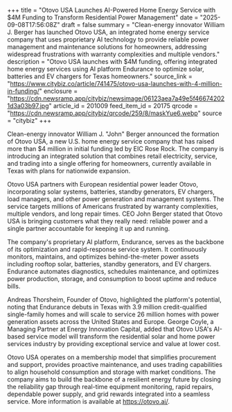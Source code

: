 +++
title = "Otovo USA Launches AI-Powered Home Energy Service with $4M Funding to Transform Residential Power Management"
date = "2025-09-08T17:56:08Z"
draft = false
summary = "Clean-energy innovator William J. Berger has launched Otovo USA, an integrated home energy service company that uses proprietary AI technology to provide reliable power management and maintenance solutions for homeowners, addressing widespread frustrations with warranty complexities and multiple vendors."
description = "Otovo USA launches with $4M funding, offering integrated home energy services using AI platform Endurance to optimize solar, batteries and EV chargers for Texas homeowners."
source_link = "https://www.citybiz.co/article/741475/otovo-usa-launches-with-4-million-in-funding/"
enclosure = "https://cdn.newsramp.app/citybiz/newsimage/06123aea7a49e5f466742021d3a03b97.jpg"
article_id = 201009
feed_item_id = 20175
qrcode = "https://cdn.newsramp.app/citybiz/qrcode/259/8/maskYue6.webp"
source = "citybiz"
+++

<p>Clean-energy innovator William J. "John" Berger announced the formation of Otovo USA, a new U.S. home energy service company that has raised more than $4 million in initial funding led by EIC Rose Rock. The company is introducing an integrated solution that combines retail electricity, service, and trading into a single offering for homeowners, currently available in Texas with plans for nationwide expansion.</p><p>Otovo USA partners with European residential power leader Otovo, incorporating solar systems, batteries, standby generators, EV chargers, load managers, and other power generation and management systems. The service targets millions of Americans frustrated by warranty complexities, multiple vendors, and long repair times. CEO John Berger stated that Otovo USA is bringing customers what they really need: reliable power and a single partner accountable for keeping it up and running.</p><p>The company's proprietary AI platform, Endurance, serves as the backbone of its optimization and rapid-response service system. It continuously monitors, maintains, and optimizes behind-the-meter power assets including rooftop solar, batteries, standby generators, and EV chargers. Endurance automates diagnostics, schedules maintenance, and optimizes power production, storage, and consumption to boost uptime and reduce bills.</p><p>Andreas Thorsheim, Founder of Otovo, highlighted the platform's potential, noting that Endurance debuts in Texas with 3.9 million credit-qualified single-family homes and will scale to service 26 million homes with power generation assets across the United States and Europe. George Coyle, a Managing Partner at Energy Innovation Capital, added that Otovo USA's AI-based service model will transform the residential solar and home power services industry by providing exceptional service and value at lower cost.</p><p>Otovo USA operates on a membership model that simplifies procurement and support, provides proactive maintenance, and uses trading capabilities to align household consumption and storage with market conditions. The company aims to build the backbone of a resilient energy future by closing the reliability gap through real-time equipment monitoring, rapid repairs, dependable power supply, and grid rewards integrated into a seamless service. More information is available at <a href="https://otovo.ai/" rel="nofollow" target="_blank">https://otovo.ai/</a>.</p>
